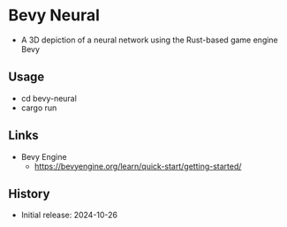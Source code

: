 # Bevy Neural

- A 3D depiction of a neural network using the Rust-based game engine Bevy

## Usage

- cd bevy-neural
- cargo run

## Links

- Bevy Engine
  - https://bevyengine.org/learn/quick-start/getting-started/

## History

- Initial release: 2024-10-26
